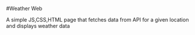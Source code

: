 #Weather Web

A simple JS,CSS,HTML page that fetches data from API for a given location and displays weather data
